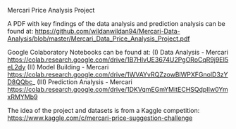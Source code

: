 Mercari Price Analysis Project

A PDF with key findings of the data analysis and prediction
analysis can be found at:
https://github.com/wildanwildan94/Mercari-Data-Analysis/blob/master/Mercari_Data_Price_Analysis_Project.pdf

Google Colaboratory Notebooks can be found at:
(I) Data Analysis - Mercari
https://colab.research.google.com/drive/1B7HIvUE3674U2PgORoCqR9j9EI5eL2dy
(II) Model Building - Mercari
https://colab.research.google.com/drive/1WVAYvRQZzowBlWPXFGnolD3zYD8QQbc_
(III) Prediction Analysis - Mercari
https://colab.research.google.com/drive/1DKVqmEGmYMitECHSQdpIIw0YmxRMYMb9

The idea of the project and datasets is from a Kaggle competition:
https://www.kaggle.com/c/mercari-price-suggestion-challenge
